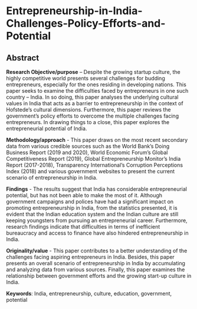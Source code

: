# Entrepreneurship-in-India-Challenges-Policy-Efforts-and-Potential
<h2>Abstract</h2>
<b>Research Objective/purpose</b> – Despite the growing startup culture, the highly competitive world presents several challenges for budding entrepreneurs, especially for the ones residing in developing nations. This paper seeks to examine the difficulties faced by entrepreneurs in one such country – India. In so doing, this paper analyses the underlying cultural values in India that acts as a barrier to entrepreneurship in the context of Hofstede’s cultural dimensions. Furthermore, this paper reviews the government’s policy efforts to overcome the multiple challenges facing entrepreneurs. In drawing things to a close, this paper explores the entrepreneurial potential of India. 

<b>Methodology/approach</b> - This paper draws on the most recent secondary data from various credible sources such as the World Bank’s Doing Business Report (2019 and 2020), World Economic Forum’s Global Competitiveness Report (2019), Global Entrepreneurship Monitor’s India Report (2017-2018), Transparency International’s Corruption Perceptions Index (2018) and various government websites to present the current scenario of entrepreneurship in India. 

<b>Findings</b> - The results suggest that India has considerable entrepreneurial potential, but has not been able to make the most of it. Although government campaigns and polices have had a significant impact on promoting entrepreneurship in India, from the statistics presented, it is evident that the Indian education system and the Indian culture are still keeping youngsters from pursuing an entrepreneurial career. Furthermore, research findings indicate that difficulties in terms of inefficient bureaucracy and access to finance have also hindered entrepreneurship in India. 

<b>Originality/value</b> - This paper contributes to a better understanding of the challenges facing aspiring entrepreneurs in India. Besides, this paper presents an overall scenario of entrepreneurship in India by accumulating and analyzing data from various sources. Finally, this paper examines the relationship between government efforts and the growing start-up culture in India.

<b>Keywords</b>: India, entrepreneurship, culture, education, government, potential
